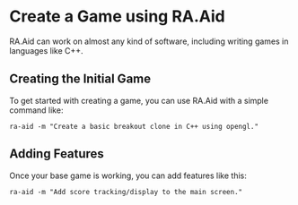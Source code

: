 # Create a Game using RA.Aid

RA.Aid can work on almost any kind of software, including writing games in languages like C++.

## Creating the Initial Game

To get started with creating a game, you can use RA.Aid with a simple command like:

```
ra-aid -m "Create a basic breakout clone in C++ using opengl."
```

## Adding Features

Once your base game is working, you can add features like this:

```
ra-aid -m "Add score tracking/display to the main screen."
```